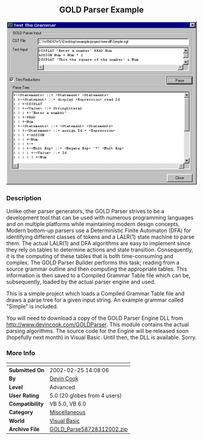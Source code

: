 ﻿<div align="center">

## GOLD Parser Example

<img src="PIC2002312245154200.gif">
</div>

### Description

Unlike other parser generators, the GOLD Parser strives to be a development tool that can be used with numerous programming languages and on multiple platforms while maintaining modern design concepts. Modern bottom-up parsers use a Deterministic Finite Automaton (DFA) for identifying different classes of tokens and a LALR(1) state machine to parse them. The actual LALR(1) and DFA algorithms are easy to implement since they rely on tables to determine actions and state transition. Consequently, it is the computing of these tables that is both time-consuming and complex. The GOLD Parser Builder performs this task; reading from a source grammar outline and then computing the appropriate tables. This information is then saved to a Compiled Grammar Table file which can be, subsequently, loaded by the actual parser engine and used.

This is a simple project which loads a Compiled Grammar Table file and draws a parse tree for a given input string. An example grammar called "Simple" is included.

You will need to download a copy of the GOLD Parser Engine DLL from http://www.devincook.com/GOLDParser. This module contains the actual parsing algorithms. The source code for the Engine will be released soon (hopefully next month) in Visual Basic. Until then, the DLL is available. Sorry.
 
### More Info
 


<span>             |<span>
---                |---
**Submitted On**   |2002-02-25 14:08:06
**By**             |[Devin Cook](https://github.com/Planet-Source-Code/PSCIndex/blob/master/ByAuthor/devin-cook.md)
**Level**          |Advanced
**User Rating**    |5.0 (20 globes from 4 users)
**Compatibility**  |VB 5\.0, VB 6\.0
**Category**       |[Miscellaneous](https://github.com/Planet-Source-Code/PSCIndex/blob/master/ByCategory/miscellaneous__1-1.md)
**World**          |[Visual Basic](https://github.com/Planet-Source-Code/PSCIndex/blob/master/ByWorld/visual-basic.md)
**Archive File**   |[GOLD\_Parse58728312002\.zip](https://github.com/Planet-Source-Code/devin-cook-gold-parser-example__1-32250/archive/master.zip)








